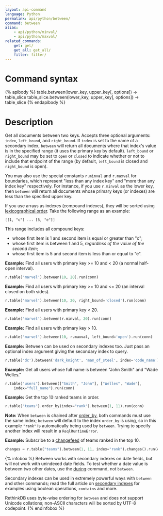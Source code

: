 ```yaml
---
layout: api-command
language: Python
permalink: api/python/between/
command: between
alias:
    - api/python/minval/
    - api/python/maxval/
related_commands:
    get: get/
    get_all: get_all/
    filter: filter/
---
```


# Command syntax #

{% apibody %}
table.between(lower_key, upper_key[, options]) &rarr; table_slice
table_slice.between(lower_key, upper_key[, options]) &rarr; table_slice
{% endapibody %}

# Description #

Get all documents between two keys. Accepts three optional arguments: `index`, `left_bound`, and `right_bound`. If `index` is set to the name of a secondary index, `between` will return all documents where that index's value is in the specified range (it uses the primary key by default). `left_bound` or `right_bound` may be set to `open` or `closed` to indicate whether or not to include that endpoint of the range (by default, `left_bound` is closed and `right_bound` is open).

You may also use the special constants `r.minval` and `r.maxval` for boundaries, which represent "less than any index key" and "more than any index key" respectively. For instance, if you use `r.minval` as the lower key, then `between` will return all documents whose primary keys (or indexes) are less than the specified upper key.

If you use arrays as indexes (compound indexes), they will be sorted using [lexicographical order][lo]. Take the following range as an example:

	[[1, "c"] ... [5, "e"]]

This range includes all compound keys:

* whose first item is 1 and second item is equal or greater than "c";
* whose first item is between 1 and 5, *regardless of the value of the second item*;
* whose first item is 5 and second item is less than or equal to "e".

[lo]: https://en.wikipedia.org/wiki/Lexicographical_order

__Example:__ Find all users with primary key >= 10 and < 20 (a normal half-open interval).

```py
r.table('marvel').between(10, 20).run(conn)
```

__Example:__ Find all users with primary key >= 10 and <= 20 (an interval closed on both sides).

```py
r.table('marvel').between(10, 20, right_bound='closed').run(conn)
```

__Example:__ Find all users with primary key < 20.

```py
r.table('marvel').between(r.minval, 20).run(conn)
```

__Example:__ Find all users with primary key > 10.

```py
r.table('marvel').between(10, r.maxval, left_bound='open').run(conn)
```

__Example:__ Between can be used on secondary indexes too. Just pass an optional index argument giving the secondary index to query.

```py
r.table('dc').between('dark_knight', 'man_of_steel', index='code_name').run(conn)
```

__Example:__ Get all users whose full name is between "John Smith" and "Wade Welles."

```py
r.table("users").between(["Smith", "John"], ["Welles", "Wade"],
    index="full_name").run(conn)
```

__Example:__ Get the top 10 ranked teams in order.

```py
r.table("teams").order_by(index="rank").between(1, 11).run(conn)
```

__Note:__ When `between` is chained after [order_by](/api/python/order_by), both commands must use the same index; `between` will default to the index `order_by` is using, so in this example `"rank"` is automatically being used by `between`. Trying to specify another index will result in a `ReqlRuntimeError`.

__Example:__ Subscribe to a [changefeed](/docs/changefeeds/python) of teams ranked in the top 10.

```py
changes = r.table("teams").between(1, 11, index="rank").changes().run(conn)
```

{% infobox %}
Between works with secondary indexes on date fields, but will not work with unindexed date fields. To test whether a date value is between two other dates, use the [during](/api/python/during) command, not `between`.

Secondary indexes can be used in extremely powerful ways with `between` and other commands; read the full article on [secondary indexes](/docs/secondary-indexes) for examples using boolean operations, `contains` and more.

RethinkDB uses byte-wise ordering for `between` and does not support Unicode collations; non-ASCII characters will be sorted by UTF-8 codepoint.
{% endinfobox %}
